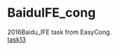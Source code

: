 # BaiduIFE_cong
2016Baidu_IFE task from EasyCong.
<br/>
<a href="https://github.com/easy1090/BaiduIFE_cong/blob/master/test13.html ">task13</a>
